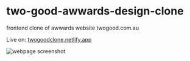 # two-good-awwards-design-clone
frontend clone of awwards website twogood.com.au 

Live on: 
[twogoodclone.netlify.app][link]
<br/>

![webpage screenshot](https://blogger.googleusercontent.com/img/b/R29vZ2xl/AVvXsEgiDNDWfI52c6NWQh66FHWuFrqG8KTdUQsDdIO02tjyZCCo_qFQ7o_vIEzpaID85T1bGaOL7IWxN6vWQt64rH827J46LdSZHWyDxFqVZJyb3CqNQ-1vMb1YcWkb8zhhbAHAkSVXgLUxwfFYsCsnlSSfgF7pcZI4vFxmr-G9MX_lo79UKVT74FB8EaLyjAyr/w1800-h2000/twogoodclone.netlify.app_.png)

[link]:https://twogoodclone.netlify.app
